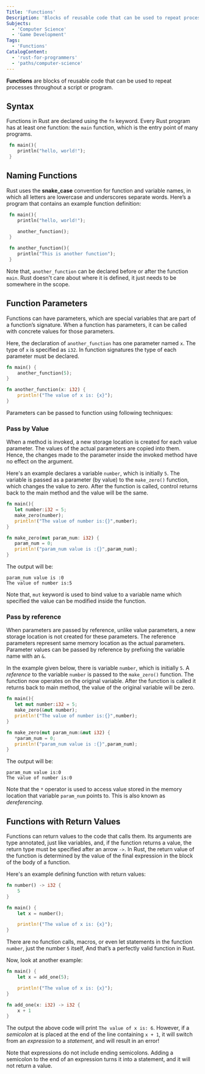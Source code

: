 ```yaml
---
Title: 'Functions'
Description: 'Blocks of reusable code that can be used to repeat processes throughout a script or program.'
Subjects:
  - 'Computer Science'
  - 'Game Development'
Tags:
  - 'Functions'
CatalogContent:
  - 'rust-for-programmers'
  - 'paths/computer-science'
---
```


**Functions** are blocks of reusable code that can be used to repeat processes throughout a script or program.

## Syntax

Functions in Rust are declared using the `fn` keyword. Every Rust program has at least one function: the `main` function, which is the entry point of many programs.

```rust
 fn main(){
    println("hello, world!");
 }
```

## Naming Functions

Rust uses the **snake_case** convention for function and variable names, in which all letters are lowercase and underscores separate words. Here’s a program that contains an example function definition:

```rust
 fn main(){
    println("hello, world!");

    another_function();
 }

 fn another_function(){
    println("This is another function");
 }
```

Note that, `another_function` can be declared before or after the function `main`. Rust doesn't care about where it is defined, it just needs to be somewhere in the scope.

## Function Parameters

Functions can have parameters, which are special variables that are part of a function’s signature. When a function has parameters, it can be called with concrete values for those parameters.

Here, the declaration of `another_function` has one parameter named `x`. The type of `x` is specified as `i32`. In function signatures the type of each parameter must be declared.

```rust
fn main() {
    another_function(5);
}

fn another_function(x: i32) {
    println!("The value of x is: {x}");
}
```

Parameters can be passed to function using following techniques:

### Pass by Value

When a method is invoked, a new storage location is created for each value parameter. The values of the actual parameters are copied into them. Hence, the changes made to the parameter inside the invoked method have no effect on the argument.

Here's an example declares a variable `number`, which is initially `5`. The variable is passed as a parameter (by value) to the `make_zero()` function, which changes the value to zero. After the function is called, control returns back to the main method and the value will be the same.

```rust
fn main(){
   let number:i32 = 5;
   make_zero(number);
   println!("The value of number is:{}",number);
}

fn make_zero(mut param_num: i32) {
   param_num = 0;
   println!("param_num value is :{}",param_num);
}
```

The output will be:

```pseudo
param_num value is :0
The value of number is:5
```

Note that, `mut` keyword is used to bind value to a variable name which specified the value can be modified inside the function.

### Pass by reference

When parameters are passed by reference, unlike value parameters, a new storage location is not created for these parameters. The reference parameters represent same memory location as the actual parameters. Parameter values can be passed by reference by prefixing the variable name with an `&`.

In the example given below, there is variable `number`, which is initially `5`. A _reference_ to the variable `number` is passed to the `make_zero()` function. The function now operates on the original variable. After the function is called it returns back to main method, the value of the original variable will be zero.

```rust
fn main(){
   let mut number:i32 = 5;
   make_zero(&mut number);
   println!("The value of number is:{}",number);
}

fn make_zero(mut param_num:&mut i32) {
   *param_num = 0;
   println!("param_num value is :{}",param_num);
}
```

The output will be:

```pseudo
param_num value is:0
The value of number is:0
```

Note that the `*` operator is used to access value stored in the memory location that variable `param_num` points to. This is also known as _dereferencing_.

## Functions with Return Values

Functions can return values to the code that calls them. Its arguments are type annotated, just like variables, and, if the function returns a value, the return type must be specified after an arrow `->`. In Rust, the return value of the function is determined by the value of the final expression in the block of the body of a function.

Here's an example defining function with return values:

```rust
fn number() -> i32 {
    5
}

fn main() {
    let x = number();

    println!("The value of x is: {x}");
}
```

There are no function calls, macros, or even let statements in the function `number`, just the number `5` itself, And that’s a perfectly valid function in Rust.

Now, look at another example:

```rust
fn main() {
    let x = add_one(5);

    println!("The value of x is: {x}");
}

fn add_one(x: i32) -> i32 {
    x + 1
}
```

The output the above code will print `The value of x is: 6`. However, if a _semicolon_ at is placed at the end of the line containing `x + 1`, it will switch from an _expression_ to a _statement_, and will result in an error!

Note that expressions do not include ending semicolons. Adding a semicolon to the end of an expression turns it into a statement, and it will not return a value.
